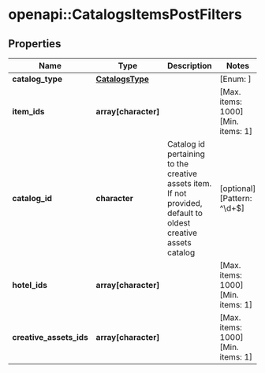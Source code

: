 # openapi::CatalogsItemsPostFilters


## Properties
Name | Type | Description | Notes
------------ | ------------- | ------------- | -------------
**catalog_type** | [**CatalogsType**](CatalogsType.md) |  | [Enum: ] 
**item_ids** | **array[character]** |  | [Max. items: 1000] [Min. items: 1] 
**catalog_id** | **character** | Catalog id pertaining to the creative assets item. If not provided, default to oldest creative assets catalog | [optional] [Pattern: ^\\d+$] 
**hotel_ids** | **array[character]** |  | [Max. items: 1000] [Min. items: 1] 
**creative_assets_ids** | **array[character]** |  | [Max. items: 1000] [Min. items: 1] 


